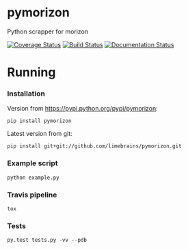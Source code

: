 # pymorizon
Python scrapper for morizon

[![Coverage Status](https://coveralls.io/repos/github/limebrains/pymorizon/badge.svg?branch=master)](https://coveralls.io/github/limebrains/pymorizon?branch=master)
[![Build Status](https://travis-ci.org/limebrains/pymorizon.svg?branch=master)](https://travis-ci.org/limebrains/pymorizon)
[![Documentation Status](https://readthedocs.org/projects/pymorizon/badge/?version=latest)](http://pymorizon.readthedocs.io/en/latest/?badge=latest)


# Running

### Installation
Version from https://pypi.python.org/pypi/pymorizon:
```
pip install pymorizon
```
Latest version from git:
```
pip install git+git://github.com/limebrains/pymorizon.git
```

### Example script
```
python example.py
```

### Travis pipeline
```
tox
```

### Tests
```
py.test tests.py -vv --pdb

```
